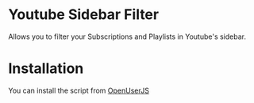 # Youtube Sidebar Filter
Allows you to filter your Subscriptions and Playlists in Youtube's sidebar.

# Installation
You can install the script from [OpenUserJS](https://openuserjs.org/scripts/ZHAL9K/Youtube_Sidebar_Filter)
